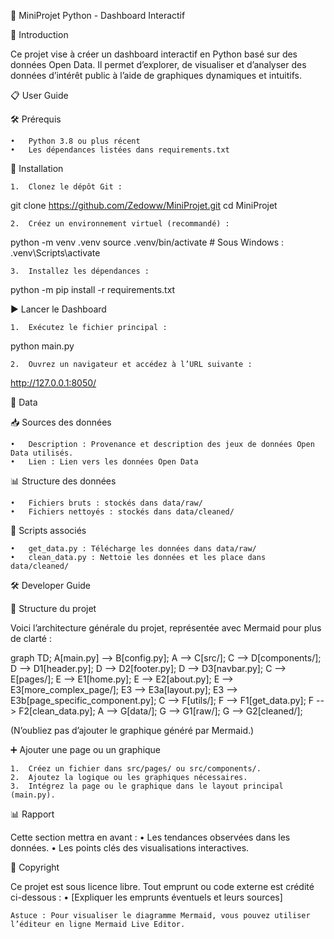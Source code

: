 🎯 MiniProjet Python - Dashboard Interactif

📖 Introduction

Ce projet vise à créer un dashboard interactif en Python basé sur des données Open Data.
Il permet d’explorer, de visualiser et d’analyser des données d’intérêt public à l’aide de graphiques dynamiques et intuitifs.

📋 User Guide

🛠️ Prérequis

	•	Python 3.8 ou plus récent
	•	Les dépendances listées dans requirements.txt

🚀 Installation

	1.	Clonez le dépôt Git :

git clone https://github.com/Zedoww/MiniProjet.git
cd MiniProjet


	2.	Créez un environnement virtuel (recommandé) :

python -m venv .venv
source .venv/bin/activate  # Sous Windows : .venv\Scripts\activate


	3.	Installez les dépendances :

python -m pip install -r requirements.txt



▶️ Lancer le Dashboard

	1.	Exécutez le fichier principal :

python main.py


	2.	Ouvrez un navigateur et accédez à l’URL suivante :
http://127.0.0.1:8050/

📂 Data

📥 Sources des données

	•	Description : Provenance et description des jeux de données Open Data utilisés.
	•	Lien : Lien vers les données Open Data

📊 Structure des données

	•	Fichiers bruts : stockés dans data/raw/
	•	Fichiers nettoyés : stockés dans data/cleaned/

📜 Scripts associés

	•	get_data.py : Télécharge les données dans data/raw/
	•	clean_data.py : Nettoie les données et les place dans data/cleaned/

🛠️ Developer Guide

📂 Structure du projet

Voici l’architecture générale du projet, représentée avec Mermaid pour plus de clarté :

graph TD;
    A[main.py] --> B[config.py];
    A --> C[src/];
    C --> D[components/];
    D --> D1[header.py];
    D --> D2[footer.py];
    D --> D3[navbar.py];
    C --> E[pages/];
    E --> E1[home.py];
    E --> E2[about.py];
    E --> E3[more_complex_page/];
    E3 --> E3a[layout.py];
    E3 --> E3b[page_specific_component.py];
    C --> F[utils/];
    F --> F1[get_data.py];
    F --> F2[clean_data.py];
    A --> G[data/];
    G --> G1[raw/];
    G --> G2[cleaned/];

(N’oubliez pas d’ajouter le graphique généré par Mermaid.)

➕ Ajouter une page ou un graphique

	1.	Créez un fichier dans src/pages/ ou src/components/.
	2.	Ajoutez la logique ou les graphiques nécessaires.
	3.	Intégrez la page ou le graphique dans le layout principal (main.py).

📊 Rapport

Cette section mettra en avant :
	•	Les tendances observées dans les données.
	•	Les points clés des visualisations interactives.

📜 Copyright

Ce projet est sous licence libre.
Tout emprunt ou code externe est crédité ci-dessous :
	•	[Expliquer les emprunts éventuels et leurs sources]

	Astuce : Pour visualiser le diagramme Mermaid, vous pouvez utiliser l’éditeur en ligne Mermaid Live Editor.